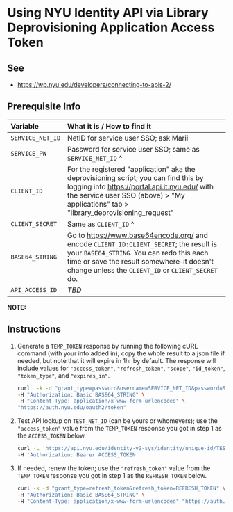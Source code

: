 # Using NYU Identity API via Library Deprovisioning Application Access Token
## See
- https://wp.nyu.edu/developers/connecting-to-apis-2/

## Prerequisite Info
| Variable | What it is / How to find it |
|:---|:---|
| `SERVICE_NET_ID`  | NetID for service user SSO; ask Marii |
| `SERVICE_PW`      | Password for service user SSO; same as `SERVICE_NET_ID`  ^ |
| `CLIENT_ID`       | For the registered "application" aka the deprovisioning script; you can find this by logging into https://portal.api.it.nyu.edu/ with the service user SSO (above) > "My applications" tab > "library_deprovisioning_request" |
| `CLIENT_SECRET`   | Same as `CLIENT_ID` ^ |
| `BASE64_STRING`   | Go to https://www.base64encode.org/ and encode `CLIENT_ID:CLIENT_SECRET`; the result is your `BASE64_STRING`. You can redo this each time or save the result somewhere–it doesn't change unless the `CLIENT_ID` or `CLIENT_SECRET` do. |
| `API_ACCESS_ID`   | *TBD* |

**NOTE:**


## Instructions

1. Generate a `TEMP_TOKEN` response by running the following cURL command (with your info added in); copy the whole result to a json file if needed, but note that it will expire in 1hr by default. The response will include values for `"access_token"`, `"refresh_token"`, `"scope"`, `"id_token"`, `"token_type"`, and `"expires_in"`.
    ```sh
    curl  -k -d "grant_type=password&username=SERVICE_NET_ID&password=SERVICE_PW&scope=openid" \
    -H "Authorization: Basic BASE64_STRING" \
    -H "Content-Type: application/x-www-form-urlencoded" \
    "https://auth.nyu.edu/oauth2/token"
    ```
2. Test API lookup on `TEST_NET_ID` (can be yours or whomevers); use the `"access_token"` value from the `TEMP_TOKEN` response you got in step 1 as the `ACCESS_TOKEN` below.
    ``` sh
    curl -L 'https://api.nyu.edu/identity-v2-sys/identity/unique-id/TEST_NET_ID?api_access_id=API_ACCESS_ID' \
    -H 'Authorization: Bearer ACCESS_TOKEN'
    ```
3. If needed, renew the token; use the `"refresh_token"` value from the `TEMP_TOKEN` response you got in step 1 as the `REFRESH_TOKEN` below.
    ```sh
    curl -k -d "grant_type=refresh_token&refresh_token=REFRESH_TOKEN" \
    -H "Authorization: Basic BASE64_STRING" \
    -H "Content-Type: application/x-www-form-urlencoded" "https://auth.nyu.edu/oauth2/token"
    ```
